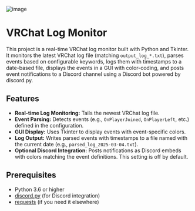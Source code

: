 ![image](https://github.com/user-attachments/assets/eb8c2341-7386-46f0-b0b8-04eceaf421b1)

# VRChat Log Monitor

This project is a real-time VRChat log monitor built with Python and Tkinter. It monitors the latest VRChat log file (matching `output_log_*.txt`), parses events based on configurable keywords, logs them with timestamps to a date-based file, displays the events in a GUI with color-coding, and posts event notifications to a Discord channel using a Discord bot powered by discord.py.

## Features

- **Real-time Log Monitoring:** Tails the newest VRChat log file.
- **Event Parsing:** Detects events (e.g., `OnPlayerJoined`, `OnPlayerLeft`, etc.) defined in the configuration.
- **GUI Display:** Uses Tkinter to display events with event-specific colors.
- **Log Output:** Writes parsed events with timestamps to a file named with the current date (e.g., `parsed_log_2025-03-04.txt`).
- **Optional Discord Integration:** Posts notifications as Discord embeds with colors matching the event definitions. This setting is off by default. 

## Prerequisites

- Python 3.6 or higher
- [discord.py](https://discordpy.readthedocs.io/) (for Discord integration)
- [requests](https://pypi.org/project/requests/) (if you need it elsewhere)


